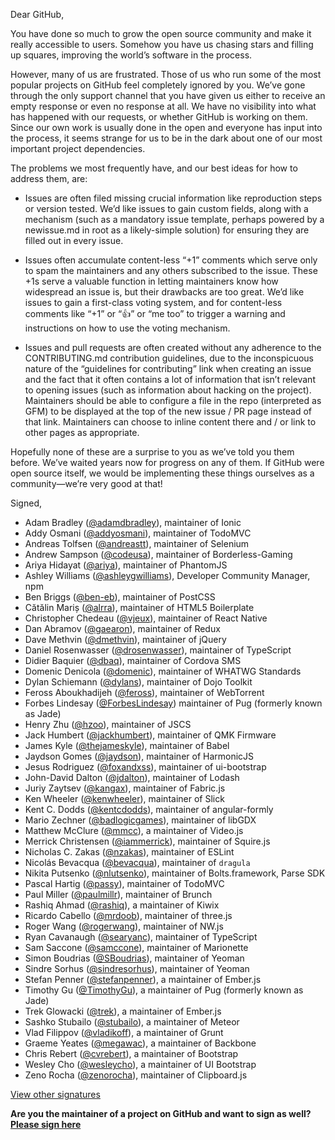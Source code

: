 Dear GitHub,

You have done so much to grow the open source community and make it really
accessible to users. Somehow you have us chasing stars and filling up squares,
improving the world’s software in the process.

However, many of us are frustrated. Those of us who run some of the most popular
projects on GitHub feel completely ignored by you. We’ve gone through the only
support channel that you have given us either to receive an empty response or
even no response at all. We have no visibility into what has happened with our
requests, or whether GitHub is working on them. Since our own work is usually
done in the open and everyone has input into the process, it seems strange for
us to be in the dark about one of our most important project dependencies.

The problems we most frequently have, and our best ideas for how to address
them, are:

- Issues are often filed missing crucial information like reproduction steps or
  version tested. We’d like issues to gain custom fields, along with a mechanism
  (such as a mandatory issue template, perhaps powered by a newissue.md in root
  as a likely-simple solution) for ensuring they are filled out in every issue.
- Issues often accumulate content-less “+1” comments which serve only to spam
  the maintainers and any others subscribed to the issue. These +1s serve a
  valuable function in letting maintainers know how widespread an issue is, but
  their drawbacks are too great. We’d like issues to gain a first-class voting
  system, and for content-less comments like “+1” or “:+1:” or “me too” to
  trigger a warning and instructions on how to use the voting mechanism.

- Issues and pull requests are often created without any adherence to the
  CONTRIBUTING.md contribution guidelines, due to the inconspicuous nature of
  the “guidelines for contributing” link when creating an issue and the fact
  that it often contains a lot of information that isn’t relevant to opening
  issues (such as information about hacking on the project). Maintainers should
  be able to configure a file in the repo (interpreted as GFM) to be displayed
  at the top of the new issue / PR page instead of that link. Maintainers can
  choose to inline content there and / or link to other pages as appropriate.

Hopefully none of these are a surprise to you as we’ve told you them before.
We’ve waited years now for progress on any of them. If GitHub were open source
itself, we would be implementing these things ourselves as a community—we’re
very good at that!

Signed,

- Adam Bradley ([@adamdbradley](https://github.com/adamdbradley)), maintainer of Ionic
- Addy Osmani ([@addyosmani](https://github.com/addyosmani)), maintainer of TodoMVC
- Andreas Tolfsen ([@andreastt](https://github.com/andreastt)), maintainer of Selenium
- Andrew Sampson ([@codeusa](https://github.com/codeusa)), maintainer of Borderless-Gaming
- Ariya Hidayat ([@ariya](https://github.com/ariya)), maintainer of PhantomJS
- Ashley Williams ([@ashleygwilliams](https://github.com/ashleygwilliams)), Developer Community Manager, npm
- Ben Briggs ([@ben-eb](https://github.com/ben-eb)), maintainer of PostCSS
- Cătălin Mariș ([@alrra](https://github.com/alrra)), maintainer of HTML5 Boilerplate
- Christopher Chedeau ([@vjeux](https://github.com/vjeux)), maintainer of React Native
- Dan Abramov ([@gaearon](http://github.com/gaearon)), maintainer of Redux
- Dave Methvin ([@dmethvin](https://github.com/dmethvin)), maintainer of jQuery
- Daniel Rosenwasser ([@drosenwasser](https://github.com/DanielRosenwasser)), maintainer of TypeScript
- Didier Baquier ([@dbaq](https://github.com/dbaq)), maintainer of Cordova SMS
- Domenic Denicola ([@domenic](https://github.com/domenic)), maintainer of WHATWG Standards
- Dylan Schiemann ([@dylans](http://github.com/dylans)), maintainer of Dojo Toolkit
- Feross Aboukhadijeh ([@feross](https://github.com/feross)), maintainer of WebTorrent
- Forbes Lindesay ([@ForbesLindesay](https://github.com/ForbesLindesay)) maintainer of Pug (formerly known as Jade)
- Henry Zhu ([@hzoo](https://github.com/hzoo)), maintainer of JSCS
- Jack Humbert ([@jackhumbert](https://github.com/jackhumbert)), maintainer of QMK Firmware
- James Kyle ([@thejameskyle](https://github.com/thejameskyle)), maintainer of Babel
- Jaydson Gomes ([@jaydson](https://github.com/jaydson)), maintainer of HarmonicJS
- Jesus Rodriguez ([@foxandxss](https://github.com/Foxandxss/)), maintainer of ui-bootstrap
- John-David Dalton ([@jdalton](https://github.com/jdalton)), maintainer of Lodash
- Juriy Zaytsev ([@kangax](https://github.com/kangax)), maintainer of Fabric.js
- Ken Wheeler ([@kenwheeler](https://github.com/kenwheeler)), maintainer of Slick
- Kent C. Dodds ([@kentcdodds](https://github.com/kentcdodds)), maintainer of angular-formly
- Mario Zechner ([@badlogicgames](https://github.com/badlogic)), maintainer of libGDX
- Matthew McClure ([@mmcc](https://github.com/mmcc)), a maintainer of Video.js
- Merrick Christensen ([@iammerrick](https://github.com/iammerrick)), maintainer of Squire.js
- Nicholas C. Zakas ([@nzakas](https://github.com/nzakas)), maintainer of ESLint
- Nicolás Bevacqua ([@bevacqua](https://github.com/bevacqua)), maintainer of `dragula`
- Nikita Putsenko ([@nlutsenko](https://github.com/nlutsenko)), maintainer of Bolts.framework, Parse SDK
- Pascal Hartig ([@passy](https://github.com/passy)), maintainer of TodoMVC
- Paul Miller ([@paulmillr](https://github.com/paulmillr)), maintainer of Brunch
- Rashiq Ahmad ([@rashiq](https://github.com/rashiq)), a maintainer of Kiwix
- Ricardo Cabello ([@mrdoob](https://github.com/mrdoob)), maintainer of three.js
- Roger Wang ([@rogerwang](https://github.com/rogerwang)), maintainer of NW.js
- Ryan Cavanaugh ([@searyanc](https://github.com/RyanCavanaugh)), maintainer of TypeScript
- Sam Saccone ([@samccone](https://github.com/samccone)), maintainer of Marionette
- Simon Boudrias ([@SBoudrias](https://github.com/SBoudrias)), maintainer of Yeoman
- Sindre Sorhus ([@sindresorhus](https://github.com/sindresorhus)), maintainer of Yeoman
- Stefan Penner ([@stefanpenner](https://github.com/stefanpenner)), a maintainer of Ember.js
- Timothy Gu ([@TimothyGu](https://github.com/TimothyGu)), a maintainer of Pug (formerly known as Jade)
- Trek Glowacki ([@trek](https://github.com/trek)), a maintainer of Ember.js
- Sashko Stubailo ([@stubailo](https://github.com/trek)), a maintainer of Meteor
- Vlad Filippov ([@vladikoff](https://github.com/vladikoff)), a maintainer of Grunt
- Graeme Yeates ([@megawac](https://github.com/megawac)), a maintainer of Backbone
- Chris Rebert ([@cvrebert](https://github.com/cvrebert)), a maintainer of Bootstrap
- Wesley Cho ([@wesleycho](https://github.com/wesleycho)), a maintainer of UI Bootstrap
- Zeno Rocha ([@zenorocha](https://github.com/zenorocha)), maintainer of Clipboard.js

[View other signatures](https://docs.google.com/spreadsheets/d/1oGsg02jS-PnlIMJ3OlWIOEmhtG-udTwuDz_vsQPBHKs/edit?usp=sharing)

**Are you the maintainer of a project on GitHub and want to sign as well? [Please sign here](http://goo.gl/forms/DtmQnUXNSE)**
